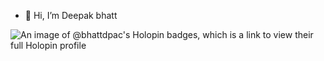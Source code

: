 
- 👋 Hi, I’m Deepak bhatt

![An image of @bhattdpac's Holopin badges, which is a link to view their full Holopin profile](https://holopin.me/bhattdpac)

<!---
bhattdpac/bhattdpac is a ✨ special ✨ repository because its `README.md` (this file) appears on your GitHub profile.
You can click the Preview link to take a look at your changes.
--->
